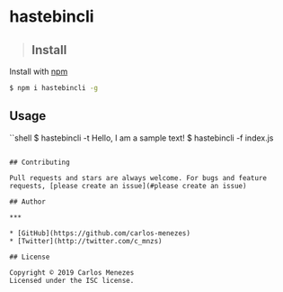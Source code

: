 # hastebincli

> ## Install

Install with [npm](https://www.npmjs.com/)

```sh
$ npm i hastebincli -g
```

## Usage

``shell
$ hastebincli -t Hello, I am a sample text!
$ hastebincli -f index.js
```

## Contributing

Pull requests and stars are always welcome. For bugs and feature requests, [please create an issue](#please create an issue)

## Author

***

* [GitHub](https://github.com/carlos-menezes)
* [Twitter](http://twitter.com/c_mnzs)

## License

Copyright © 2019 Carlos Menezes
Licensed under the ISC license.
